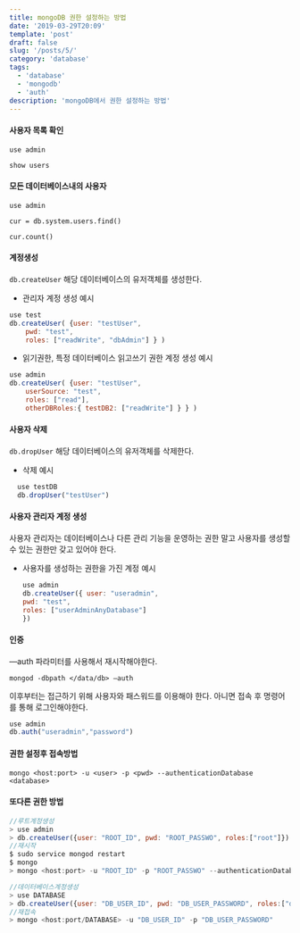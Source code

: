 ```yaml
---
title: mongoDB 권한 설정하는 방법
date: '2019-03-29T20:09'
template: 'post'
draft: false
slug: '/posts/5/'
category: 'database'
tags:
  - 'database'
  - 'mongodb'
  - 'auth'
description: 'mongoDB에서 권한 설정하는 방법'
---
```


<h4>사용자 목록 확인</h4>

`use admin`

`show users`

<h4>모든 데이터베이스내의 사용자</h4>

`use admin`

`cur = db.system.users.find()`

`cur.count()`

<h4>계정생성</h4>

`db.createUser` 해당 데이터베이스의 유저객체를 생성한다.

- 관리자 계정 생성 예시

```javascript
use test
db.createUser( {user: "testUser",
    pwd: "test",
    roles: ["readWrite", "dbAdmin"] } )
```

- 읽기권한, 특정 데이터베이스 읽고쓰기 권한 계정 생성 예시

```javascript
use admin
db.createUser( {user: "testUser",
    userSource: "test",
    roles: ["read"],
    otherDBRoles:{ testDB2: ["readWrite"] } } )
```

<h4>사용자 삭제</h4>

`db.dropUser` 해당 데이터베이스의 유저객체를 삭제한다.

- 삭제 예시

```javascript
  use testDB
  db.dropUser("testUser")
```

<h4>사용자 관리자 계정 생성</h4>

사용자 관리자는 데이터베이스나 다른 관리 기능을 운영하는 권한 말고 사용자를 생성할 수 있는 권한만 갖고 있어야 한다.

- 사용자를 생성하는 권한을 가진 계정 예시

  ```javascript
  use admin
  db.createUser({ user: "useradmin",
  pwd: "test",
  roles: ["userAdminAnyDatabase"]
  })
  ```

<h4>인증</h4>

—auth 파라미터를 사용해서 재시작해야한다.

`mongod -dbpath </data/db> —auth`

이후부터는 접근하기 위해 사용자와 패스워드를 이용해야 한다. 아니면 접속 후 명령어를 통해 로그인해야한다.

```javascript
use admin
db.auth("useradmin","password")
```

<h4>권한 설정후 접속방법</h4>

`mongo <host:port> -u <user> -p <pwd> --authenticationDatabase <database>`

<h4>또다른 권한 방법</h4>

```javascript
//루트계정생성
> use admin
> db.createUser({user: "ROOT_ID", pwd: "ROOT_PASSWO", roles:["root"]})
//재시작
$ sudo service mongod restart
$ mongo
> mongo <host:port> -u "ROOT_ID" -p "ROOT_PASSWO" --authenticationDatabase "admin"

//데이터베이스계정생성
> use DATABASE
> db.createUser({user: "DB_USER_ID", pwd: "DB_USER_PASSWORD", roles:["dbOwner"]})
//재접속
> mongo <host:port/DATABASE> -u "DB_USER_ID" -p "DB_USER_PASSWORD"

```
